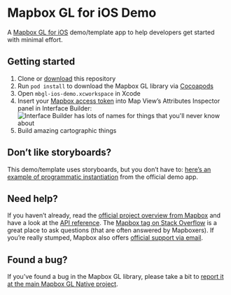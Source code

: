 # Mapbox GL for iOS Demo

A [Mapbox GL for iOS](https://github.com/mapbox/mapbox-gl-native) demo/template app to help developers get started with minimal effort.

## Getting started

1.  Clone or [download](https://github.com/friedbunny/mbgl-ios-demo/archive/master.zip) this repository
1. Run `pod install` to download the Mapbox GL library via [Cocoapods](https://cocoapods.org)
1. Open `mbgl-ios-demo.xcworkspace` in Xcode
1. Insert your [Mapbox access token](https://www.mapbox.com/developers/api/#access-tokens) into Map View’s Attributes Inspector panel in Interface Builder: ![Interface Builder has lots of names for things that you'll never know about](https://cloud.githubusercontent.com/assets/1198851/7786331/4b227e8e-017a-11e5-9b27-bf3428cef7e9.png)
1. Build amazing cartographic things

## Don’t like storyboards?

This demo/template uses storyboards, but you don’t have to: [here’s an example of programmatic instantiation](https://github.com/mapbox/mapbox-gl-native/blob/b7b4515d4883f7da1fdcfb4d5aff7a2f3118ae86/ios/app/MBXViewController.mm#L55-L59) from the official demo app.

## Need help?

If you haven’t already, read the [official project overview from Mapbox](https://www.mapbox.com/mapbox-gl-ios/) and have a look at the [API reference](https://www.mapbox.com/mapbox-gl-ios/api/). The [Mapbox tag on Stack Overflow](http://stackoverflow.com/questions/tagged/mapbox) is a great place to ask questions (that are often answered by Mapboxers). If you’re really stumped, Mapbox also offers [official support via email](https://www.mapbox.com/help/).

## Found a bug?

If you’ve found a bug in the Mapbox GL library, please take a bit to [report it at the main Mapbox GL Native project](https://github.com/mapbox/mapbox-gl-native/issues).